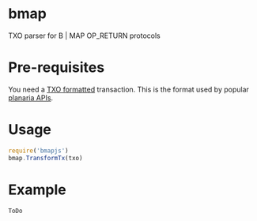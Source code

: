 # bmap
TXO parser for B | MAP OP_RETURN protocols

# Pre-requisites
You need a [TXO formatted](https://github.com/interplanaria/txo) transaction. This is the format used by popular [planaria APIs](https://github.com/interplanaria).

# Usage
```js
require('bmapjs')
bmap.TransformTx(txo)
```

# Example
`ToDo`
